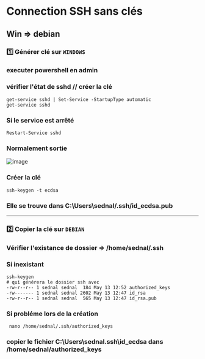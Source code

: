 # Connection SSH sans clés

## Win => debian

### 1️⃣ Générer clé sur `WINDOWS` 

### executer powershell en admin
### vérifier l'état de sshd // créer la clé
    get-service sshd | Set-Service -StartupType automatic
    get-service sshd

### Si le service est arrêté 
    Restart-Service sshd

### Normalement sortie
![image](https://github.com/user-attachments/assets/ccbf4b8b-7824-4c50-b050-a8264791c22e)

### Créer la clé
    ssh-keygen -t ecdsa
### Elle se trouve dans C:\Users\sednal/.ssh/id_ecdsa.pub 

---


### 2️⃣ Copier la clé sur `DEBIAN`

### Vérifier l'existance de dossier => /home/sednal/.ssh 
### Si inexistant
    ssh-keygen
    # qui générera le dossier ssh avec 
    -rw-r--r-- 1 sednal sednal  184 May 13 12:52 authorized_keys
    -rw------- 1 sednal sednal 2602 May 13 12:47 id_rsa
    -rw-r--r-- 1 sednal sednal  565 May 13 12:47 id_rsa.pub

### Si probléme lors de la création
     nano /home/sednal/.ssh/authorized_keys
    
### copier le fichier C:\Users\sednal\.ssh\id_ecdsa dans /home/sednal/authorized_keys











    
